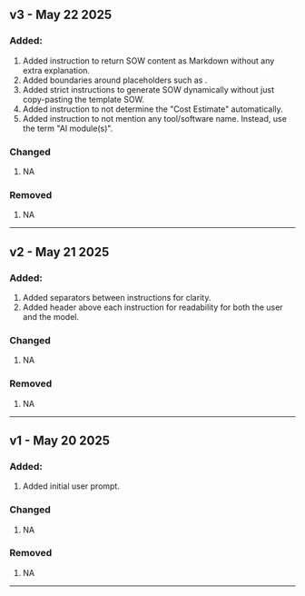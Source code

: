 ## v3 - May 22 2025

### Added:
1. Added instruction to return SOW content as Markdown without any extra explanation.
2. Added boundaries around placeholders such as <JSON Begins> <JSON Ends>.
3. Added strict instructions to generate SOW dynamically without just copy-pasting the template SOW.
4. Added instruction to not determine the "Cost Estimate" automatically.
5. Added instruction to not mention any tool/software name. Instead, use the term "AI module(s)".

### Changed
1. NA

### Removed
1. NA

---

## v2 - May 21 2025

### Added:
1. Added separators between instructions for clarity.
2. Added header above each instruction for readability for both the user and the model.

### Changed
1. NA

### Removed
1. NA

---

## v1 - May 20 2025

### Added:
1. Added initial user prompt.

### Changed
1. NA

### Removed
1. NA

---

